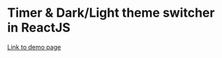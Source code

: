 # Timer & Dark/Light theme switcher in ReactJS

[Link to demo page](https://zahoruiko.github.io/HW_FE_230131-React/)
